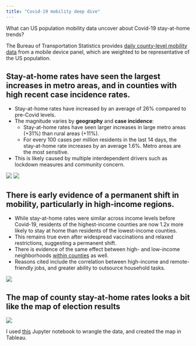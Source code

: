 ```yaml
---
title: "Covid-19 mobility deep dive"
---
```


What can US population mobility data uncover about Covid-19 stay-at-home trends?

The Bureau of Transportation Statistics provides [daily county-level mobility data](https://data.bts.gov/Research-and-Statistics/Trips-by-Distance/w96p-f2qv/data) from a mobile device panel, which are weighted to be representative of the US population.

## Stay-at-home rates have seen the largest increases in metro areas, and in counties with high recent case incidence rates.
- Stay-at-home rates have increased by an average of 26% compared to pre-Covid levels.
- The magnitude varies by **geography** and **case incidence**:
  - Stay-at-home rates have seen larger increases in large metro areas (+31%) than rural areas (+11%).
  - For every 100 cases per million residents in the last 14 days, the stay-at-home rate increases by an average 1.6%. Metro areas are the most sensitive.
- This is likely caused by multiple interdependent drivers such as lockdown measures and community concern.

<img src="https://luke-fitz.github.io/files/covid_mobility_by_incidence.JPG">
<img src="https://luke-fitz.github.io/files/covid_mobility_by_incidence_table.JPG">

## There is early evidence of a permanent shift in mobility, particularly in high-income regions.
- While stay-at-home rates were similar across income levels before Covid-19, residents of the highest-income counties are now 1.2x more likely to stay at home than residents of the lowest-income counties.
- This remains true even after widespread vaccinations and relaxed restrictions, suggesting a permanent shift.
- There is evidence of the same effect between high- and low-income neighborhoods [within counties](https://www.nytimes.com/interactive/2020/04/03/us/coronavirus-stay-home-rich-poor.html) as well.
- Reasons cited include the correlation between high-income and remote-friendly jobs, and greater ability to outsource household tasks.

<img src="https://luke-fitz.github.io/files/covid_mobility_over_time.JPG">

## The map of county stay-at-home rates looks a bit like the map of election results

<img src="https://luke-fitz.github.io/files/covid_mobility_map_202106.JPG">

I used [this](https://github.com/luke-fitz/projects/blob/main/covid_mobility/Covid-19%20Mobility%20Deep%20Dive.ipynb) Jupyter notebook to wrangle the data, and created the map in Tableau.
